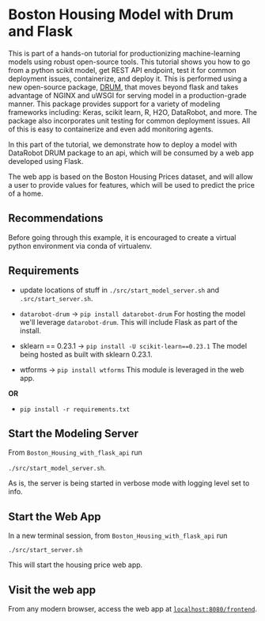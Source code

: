# Boston Housing Model with Drum and Flask

This is part of a hands-on tutorial for productionizing machine-learning models using robust open-source tools.  This tutorial shows you how to go from a python scikit model, get REST API endpoint, test it for common deployment issues, containerize, and deploy it.  This is performed using a new open-source package, [DRUM](https://github.com/datarobot/datarobot-user-models), that moves beyond flask and takes advantage of NGINX and uWSGI for serving model in a production-grade manner.   This package provides support for a variety of modeling frameworks including: Keras, scikit learn, R, H2O, DataRobot, and more.  The package also incorporates unit testing for common deployment issues.  All of this is easy to containerize and even add monitoring agents.  

In this part of the tutorial, we demonstrate how to deploy a model with DataRobot DRUM package to an api, which will be consumed by a web app developed using Flask.  

The web app is based on the Boston Housing Prices dataset, and will allow a user to provide values for features, which will be used to predict the price of a home.  

## Recommendations

Before going through this example, it is encouraged to create a virtual python environment via conda of virtualenv.  

## Requirements

* update locations of stuff in `./src/start_model_server.sh` and `.src/start_server.sh`.  

* `datarobot-drum` -> `pip install datarobot-drum`
For hosting the model we'll leverage `datarobot-drum`.  This will include Flask as part of the install. 

* sklearn == 0.23.1 -> `pip install -U scikit-learn==0.23.1`
The model being hosted as built with sklearn 0.23.1.  

* wtforms -> `pip install wtforms`
This module is leveraged in the web app.  

__OR__

* `pip install -r requirements.txt`

## Start the Modeling Server 

From `Boston_Housing_with_flask_api` run 

`./src/start_model_server.sh`.

As is, the server is being started in verbose mode with logging level set to info.  

## Start the Web App

In a new terminal session, from `Boston_Housing_with_flask_api` run 

`./src/start_server.sh`

This will start the housing price web app.  

## Visit the web app

From any modern browser, access the web app at [`localhost:8080/frontend`](http://localhost:8080/frontend).  

